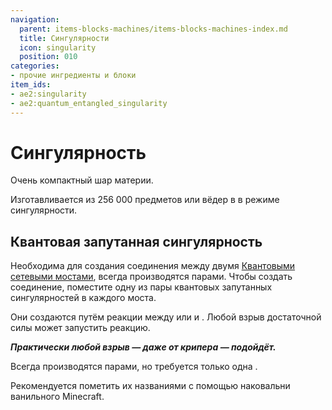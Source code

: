 ```yaml
---
navigation:
  parent: items-blocks-machines/items-blocks-machines-index.md
  title: Сингулярности
  icon: singularity
  position: 010
categories:
- прочие ингредиенты и блоки
item_ids:
- ae2:singularity
- ae2:quantum_entangled_singularity
---
```


# Сингулярность

<ItemImage id="singularity" scale="4" />

Очень компактный шар материи.

Изготавливается из 256 000 предметов или вёдер в <ItemLink id="condenser" /> в режиме сингулярности.

## Квантовая запутанная сингулярность

<ItemImage id="quantum_entangled_singularity" scale="4" />

Необходима для создания соединения между двумя [Квантовыми сетевыми мостами](quantum_bridge.md), всегда производятся парами. Чтобы создать соединение, поместите одну из пары квантовых запутанных сингулярностей в <ItemLink id="quantum_link" /> каждого моста.

Они создаются путём реакции между <ItemLink id="minecraft:ender_pearl" /> или <ItemLink id="ender_dust" /> и <ItemLink id="singularity" />. Любой взрыв достаточной силы может запустить реакцию.

<RecipeFor id="quantum_entangled_singularity" />

***Практически любой взрыв — даже от крипера — подойдёт.***

Всегда производятся парами, но требуется только одна <ItemLink id="singularity" />.

Рекомендуется пометить их названиями с помощью наковальни ванильного Minecraft.
